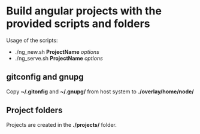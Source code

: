 # Build angular projects with the provided scripts and folders

Usage of the scripts:

- ./ng_new.sh **ProjectName** *options*
- ./ng_serve.sh **ProjectName** *options*

## gitconfig and gnupg

Copy **~/.gitonfig** and **~/.gnupg/** from host system to **./overlay/home/node/**

## Project folders

Projects are created in the **./projects/** folder.
